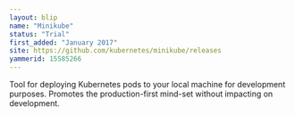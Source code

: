 ```yaml
---
layout: blip
name: "Minikube"
status: "Trial"
first_added: "January 2017"
site: https://github.com/kubernetes/minikube/releases
yammerid: 15585266
---
```

Tool for deploying Kubernetes pods to your local machine for development purposes. Promotes the production-first mind-set without impacting on development.